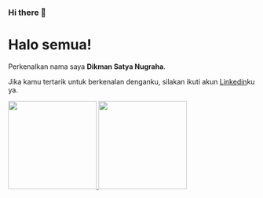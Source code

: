 ### Hi there 👋

# Halo semua! 

Perkenalkan nama saya **Dikman Satya Nugraha**.


Jika kamu tertarik untuk berkenalan denganku, silakan ikuti akun [Linkedin](https://www.linkedin.com/in/dikman-satya-nugraha-171a07260/)ku ya.


<p align="left">
<a href="https://github.com/dikmansn2282">
  <img height="180em" src="https://github-readme-stats-eight-theta.vercel.app/api?username=dikmansn2282&show_icons=true&theme=algolia&include_all_commits=true&count_private=true"/>
  <img height="180em" src="https://github-readme-stats-eight-theta.vercel.app/api/top-langs/?username=dikmansn2282&layout=compact&langs_count=8&theme=algolia"/>
</a>
</p>
<!--
**dikmansn2282/dikmansn2282** is a ✨ _special_ ✨ repository because its `README.md` (this file) appears on your GitHub profile.

Here are some ideas to get you started:

- 🔭 I’m currently working on ...
- 🌱 I’m currently learning ...
- 👯 I’m looking to collaborate on ...
- 🤔 I’m looking for help with ...
- 💬 Ask me about ...
- 📫 How to reach me: ...
- 😄 Pronouns: ...
- ⚡ Fun fact: ...
-->
